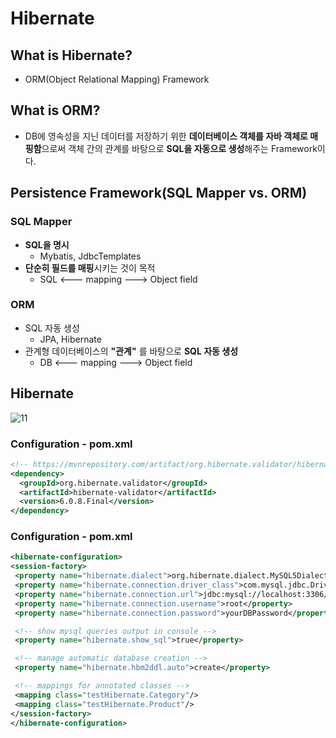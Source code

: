 # Hibernate

## What is Hibernate?
- ORM(Object Relational Mapping) Framework

## What is ORM?
- DB에 영속성을 지닌 데이터를 저장하기 위한  **데이터베이스 객체를 자바 객체로 매핑함**으로써 객체 간의 관계를 바탕으로 **SQL을 자동으로 생성**해주는 Framework이다.

## Persistence Framework(SQL Mapper vs. ORM)

### SQL Mapper
- **SQL을 명시**
  - Mybatis, JdbcTemplates
- **단순히 필드를 매핑**시키는 것이 목적
  - SQL  <--- mapping ---> Object field

### ORM
- SQL 자동 생성
  - JPA, Hibernate
- 관계형 데이터베이스의 **"관계"** 를 바탕으로 **SQL 자동 생성**
  - DB  <--- mapping ---> Object field

## Hibernate
![11](https://user-images.githubusercontent.com/32935365/63075569-23888200-bf6d-11e9-84c5-8ea763b6a70d.PNG)  

### Configuration - pom.xml

```xml
<!-- https://mvnrepository.com/artifact/org.hibernate.validator/hibernate-validator -->
<dependency>
  <groupId>org.hibernate.validator</groupId>
  <artifactId>hibernate-validator</artifactId>
  <version>6.0.8.Final</version>
</dependency>
```

### Configuration - pom.xml
```xml
<hibernate-configuration>
<session-factory>
 <property name="hibernate.dialect">org.hibernate.dialect.MySQL5Dialect</property>
 <property name="hibernate.connection.driver_class">com.mysql.jdbc.Driver</property>
 <property name="hibernate.connection.url">jdbc:mysql://localhost:3306/testDB</property>
 <property name="hibernate.connection.username">root</property>
 <property name="hibernate.connection.password">yourDBPassword</property>

 <!-- show mysql queries output in console -->
 <property name="hibernate.show_sql">true</property>

 <!-- manage automatic database creation -->
 <property name="hibernate.hbm2ddl.auto">create</property>

 <!-- mappings for annotated classes -->
 <mapping class="testHibernate.Category"/>
 <mapping class="testHibernate.Product"/>
</session-factory>
</hibernate-configuration>
```
